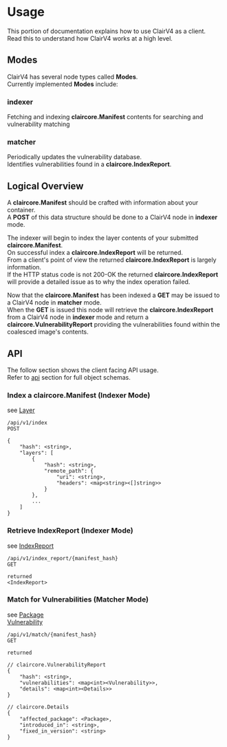 # Usage

This portion of documentation explains how to use ClairV4 as a client.  
Read this to understand how ClairV4 works at a high level.  

## Modes

ClairV4 has several node types called **Modes**.  
Currently implemented **Modes** include:  

### indexer 

Fetching and indexing **claircore.Manifest** contents for searching and vulnerability matching

### matcher
Periodically updates the vulnerability database.  
Identifies vulnerabilities found in a **claircore.IndexReport**.  

## Logical Overview

A **claircore.Manifest** should be crafted with information about your container.  
A **POST** of this data structure should be done to a ClairV4 node in **indexer** mode.   

The indexer will begin to index the layer contents of your submitted **claircore.Manifest**.  
On successful index a **claircore.IndexReport** will be returned.  
From a client's point of view the returned **claircore.IndexReport** is largely information.  
If the HTTP status code is not 200-OK the returned **claircore.IndexReport** will provide a detailed issue as to why the index operation failed.  

Now that the **claircore.Manifest** has been indexed a **GET** may be issued to a ClairV4 node in **matcher** mode.  
When the **GET** is issued this node will retrieve the **claircore.IndexReport** from a ClairV4 node in **indexer** mode and return a **claircore.VulnerabilityReport** providing the vulnerabilities found within the coalesced image's contents.  

## API 

The follow section shows the client facing API usage.   
Refer to [api](./api.md) section for full object schemas.  

### Index a claircore.Manifest (Indexer Mode)
see [Layer](./api.md#layer)  

    /api/v1/index
    POST

    {
    	"hash": <string>,
    	"layers": [
    		{
    			"hash": <string>,
    			"remote_path": {
    				"uri": <string>,
    				"headers": <map<string><[]string>>
    			}
    		},
    		...
    	]
    }

### Retrieve IndexReport (Indexer Mode)  
see [IndexReport](./api.md#IndexReport/IndexRecord)  

    /api/v1/index_report/{manifest_hash}  
    GET

    returned
    <IndexReport>

### Match for Vulnerabilities (Matcher Mode)
see [Package](./api.md#Package)  
    [Vulnerability](./api.md#Vulnerability)  

    /api/v1/match/{manifest_hash}
    GET

    returned

    // claircore.VulnerabilityReport
    {
    	"hash": <string>,
    	"vulnerabilities": <map<int><Vulnerability>>,
    	"details": <map<int><Details>>
    }
    
    // claircore.Details
    {
    	"affected_package": <Package>,
    	"introduced_in": <string>,
    	"fixed_in_version": <string>
    }
